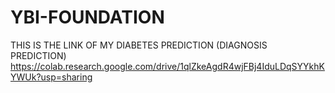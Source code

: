 # YBI-FOUNDATION

THIS  IS THE LINK OF MY DIABETES PREDICTION (DIAGNOSIS PREDICTION)
https://colab.research.google.com/drive/1qlZkeAgdR4wjFBj4IduLDqSYYkhKYWUk?usp=sharing
